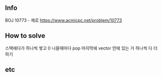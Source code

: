 ## Info
BOJ 10773 - 제로 https://www.acmicpc.net/problem/10773

## How to solve
스택에다가 하나씩 쌓고 0 나올때마다 pop
마지막에 vector 안에 있는 거 하나씩 다 더하기

## etc